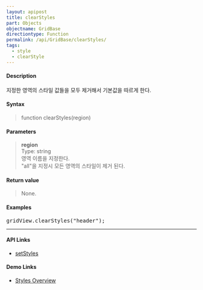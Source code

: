 ```yaml
---
layout: apipost
title: clearStyles
part: Objects
objectname: GridBase
directiontype: Function
permalink: /api/GridBase/clearStyles/
tags:
  - style
  - clearStyle
---
```



#### Description

 지정한 영역의 스타일 값들을 모두 제거해서 기본값을 따르게 한다.  

#### Syntax

> function clearStyles(region)  

#### Parameters

> **region**  
> Type: string  
> 영역 이름을 지정한다.  
> "all"을 지정시 모든 영역의 스타일이 제거 된다.      


#### Return value

> None.

#### Examples 

<pre class="prettyprint">
gridView.clearStyles("header");
</pre>

---

#### API Links

* [setStyles](/api/GridBase/setStyles) 

#### Demo Links

* [Styles Overview](http://demo.realgrid.com/GridStyle/StylesOverview/)